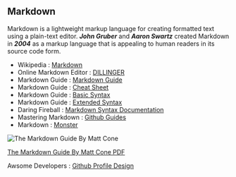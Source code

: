 **Markdown**
---

Markdown is a lightweight markup language for creating formatted text using a plain-text editor. ***John Gruber*** and ***Aaron Swartz*** created Markdown in ***2004*** as a markup language that is appealing to human readers in its source code form.

- Wikipedia : [Markdown](https://en.wikipedia.org/wiki/Markdown)
- Online Markdown Editor : [DILLINGER](https://dillinger.io/)
- Markdown Guide : [Markdown Guide](https://www.markdownguide.org/)
- Markdown Guide : [Cheat Sheet](https://www.markdownguide.org/cheat-sheet/ "Cheat Sheet Markdown Guide")
- Markdown Guide : [Basic Syntax](https://www.markdownguide.org/basic-syntax/)
- Markdown Guide : [Extended Syntax](https://www.markdownguide.org/extended-syntax/)
- Daring Fireball : [Markdown Syntax Documentation](https://daringfireball.net/projects/markdown/syntax)
- Mastering Markdown : [Github Guides](https://guides.github.com/features/mastering-markdown/)
- Markdown : [Monster](https://markdownmonster.west-wind.com/)


![The Markdown Guide By Matt Cone](https://d33wubrfki0l68.cloudfront.net/cb41dd8e38b0543a305f9c56db89b46caa802263/25192/assets/images/book-cover.jpg)

[The Markdown Guide By Matt Cone PDF ](https://github.com/Mynuddin-dev/Markdown/blob/main/Markdown%20by%20Matt%20cone.pdf)


Awsome Developers : [Github Profile Design](https://github.com/coderjojo/creative-profile-readme)
